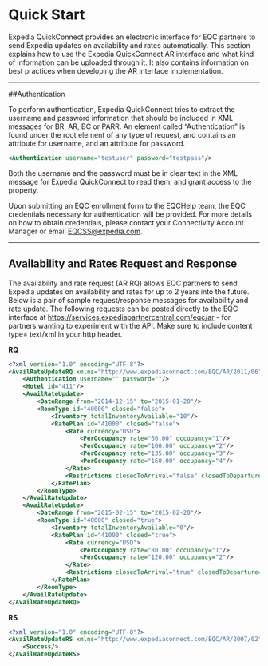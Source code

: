# Quick Start

Expedia QuickConnect provides an electronic interface for EQC partners to send Expedia updates on availability and rates automatically. This section explains how to use the Expedia QuickConnect AR interface and what kind of information can be uploaded through it. It also contains information on best practices when developing the AR interface implementation.

----
##Authentication

To perform authentication, Expedia QuickConnect tries to extract the username and password information that should be included in XML messages for BR, AR, BC or PARR. An element called “Authentication” is found under the root element of any type of request, and contains an attribute for username, and an attribute for password.

```xml
<Authentication username="testuser" password="testpass"/>
```

Both the username and the password must be in clear text in the XML message for Expedia QuickConnect to read them, and grant access to the property.

Upon submitting an EQC enrollment form to the EQCHelp team, the EQC credentials necessary for authentication will be provided. For more details on how to obtain credentials, please contact your Connectivity Account Manager or email EQCSS@expedia.com.

----

## Availability and Rates Request and Response

The availability and rate request (AR RQ) allows EQC partners to send Expedia updates on availability and rates for up to 2 years into the future. Below is a pair of sample request/response messages for availability and rate update. The following requests can be posted directly to the EQC interface at https://services.expediapartnercentral.com/eqc/ar - for partners wanting to experiment with the API. Make sure to include content type= text/xml in your http header.

**RQ**
```xml
<?xml version="1.0" encoding="UTF-8"?>
<AvailRateUpdateRQ xmlns="http://www.expediaconnect.com/EQC/AR/2011/06">
    <Authentication username="" password=""/>
    <Hotel id="411"/>
    <AvailRateUpdate>
        <DateRange from="2014-12-15" to="2015-01-20"/>
        <RoomType id="40000" closed="false">
            <Inventory totalInventoryAvailable="10"/>
            <RatePlan id="41000" closed="false">
                <Rate currency="USD">
                    <PerOccupancy rate="60.00" occupancy="1"/>
                    <PerOccupancy rate="100.00" occupancy="2"/>
                    <PerOccupancy rate="135.00" occupancy="3"/>
                    <PerOccupancy rate="160.00" occupancy="4"/>
                </Rate>
                <Restrictions closedToArrival="false" closedToDeparture="false" minLOS="1" maxLOS="7"/>
            </RatePlan>
        </RoomType>
    </AvailRateUpdate>
    <AvailRateUpdate>
        <DateRange from="2015-02-15" to="2015-02-20"/>
        <RoomType id="40000" closed="true">
            <Inventory totalInventoryAvailable="0"/>
            <RatePlan id="41000" closed="true">
                <Rate currency="USD">
                    <PerOccupancy rate="80.00" occupancy="1"/>
                    <PerOccupancy rate="120.00" occupancy="2"/>
                </Rate>
                <Restrictions closedToArrival="true" closedToDeparture="false" minLOS="1" maxLOS="7"/>
            </RatePlan>
        </RoomType>
    </AvailRateUpdate>    
</AvailRateUpdateRQ>
```

**RS**
```xml
<?xml version="1.0" encoding="UTF-8"?>
<AvailRateUpdateRS xmlns="http://www.expediaconnect.com/EQC/AR/2007/02">
    <Success/>
</AvailRateUpdateRS>
```
